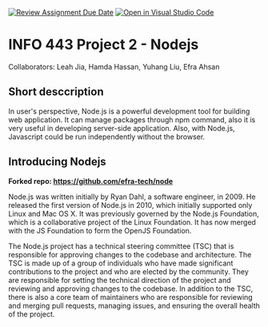 [![Review Assignment Due Date](https://classroom.github.com/assets/deadline-readme-button-24ddc0f5d75046c5622901739e7c5dd533143b0c8e959d652212380cedb1ea36.svg)](https://classroom.github.com/a/ZL2e6lYH)
[![Open in Visual Studio Code](https://classroom.github.com/assets/open-in-vscode-718a45dd9cf7e7f842a935f5ebbe5719a5e09af4491e668f4dbf3b35d5cca122.svg)](https://classroom.github.com/online_ide?assignment_repo_id=11093602&assignment_repo_type=AssignmentRepo)

# INFO 443 Project 2 - Nodejs

Collaborators: Leah Jia, Hamda Hassan, Yuhang Liu, Efra Ahsan

## Short desccription

In user's perspective, Node.js is a powerful development tool for building web application. It can manage packages through npm command, also it is very useful in developing server-side application. Also, with Node.js, Javascript could be run independently without the browser.

## Introducing Nodejs
**Forked repo: https://github.com/efra-tech/node**

Node.js was written initially by Ryan Dahl, a software engineer, in 2009. He released the first version of Node.js in 2010, which initially supported only Linux and Mac OS X. It was previously governed by the Node.js Foundation, which is a collaborative project of the Linux Foundation. It has now merged with the JS Foundation to form the OpenJS Foundation. 

The Node.js project has a technical steering committee (TSC) that is responsible for approving changes to the codebase and architecture. The TSC is made up of a group of individuals who have made significant contributions to the project and who are elected by the community. They are responsible for setting the technical direction of the project and reviewing and approving changes to the codebase. In addition to the TSC, there is also a core team of maintainers who are responsible for reviewing and merging pull requests, managing issues, and ensuring the overall health of the project.
